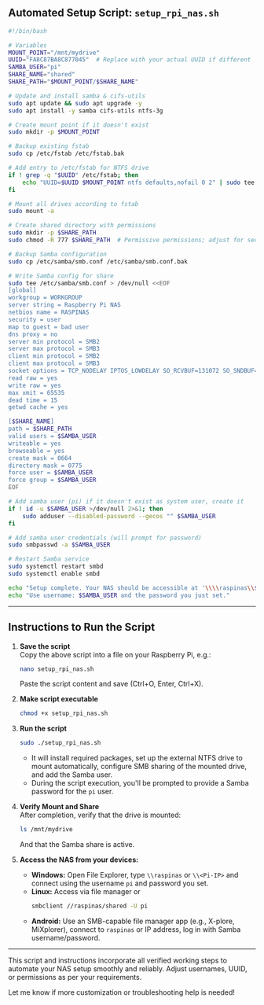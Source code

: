 ## Automated Setup Script: `setup_rpi_nas.sh`

```bash
#!/bin/bash

# Variables
MOUNT_POINT="/mnt/mydrive"
UUID="FA8C87BA8C877045"  # Replace with your actual UUID if different
SAMBA_USER="pi"
SHARE_NAME="shared"
SHARE_PATH="$MOUNT_POINT/$SHARE_NAME"

# Update and install samba & cifs-utils
sudo apt update && sudo apt upgrade -y
sudo apt install -y samba cifs-utils ntfs-3g

# Create mount point if it doesn't exist
sudo mkdir -p $MOUNT_POINT

# Backup existing fstab
sudo cp /etc/fstab /etc/fstab.bak

# Add entry to /etc/fstab for NTFS drive
if ! grep -q "$UUID" /etc/fstab; then
    echo "UUID=$UUID $MOUNT_POINT ntfs defaults,nofail 0 2" | sudo tee -a /etc/fstab
fi

# Mount all drives according to fstab
sudo mount -a

# Create shared directory with permissions
sudo mkdir -p $SHARE_PATH
sudo chmod -R 777 $SHARE_PATH  # Permissive permissions; adjust for security as needed

# Backup Samba configuration
sudo cp /etc/samba/smb.conf /etc/samba/smb.conf.bak

# Write Samba config for share
sudo tee /etc/samba/smb.conf > /dev/null <<EOF
[global]
workgroup = WORKGROUP
server string = Raspberry Pi NAS
netbios name = RASPINAS
security = user
map to guest = bad user
dns proxy = no
server min protocol = SMB2
server max protocol = SMB3
client min protocol = SMB2
client max protocol = SMB3
socket options = TCP_NODELAY IPTOS_LOWDELAY SO_RCVBUF=131072 SO_SNDBUF=131072
read raw = yes
write raw = yes
max xmit = 65535
dead time = 15
getwd cache = yes

[$SHARE_NAME]
path = $SHARE_PATH
valid users = $SAMBA_USER
writeable = yes
browseable = yes
create mask = 0664
directory mask = 0775
force user = $SAMBA_USER
force group = $SAMBA_USER
EOF

# Add samba user (pi) if it doesn't exist as system user, create it
if ! id -u $SAMBA_USER >/dev/null 2>&1; then
    sudo adduser --disabled-password --gecos "" $SAMBA_USER
fi

# Add samba user credentials (will prompt for password)
sudo smbpasswd -a $SAMBA_USER

# Restart Samba service
sudo systemctl restart smbd
sudo systemctl enable smbd

echo "Setup complete. Your NAS should be accessible at '\\\\raspinas\\$SHARE_NAME' or '\\\\<Pi-IP>\\$SHARE_NAME'."
echo "Use username: $SAMBA_USER and the password you just set."
```

***

## Instructions to Run the Script

1. **Save the script**  
   Copy the above script into a file on your Raspberry Pi, e.g.:  
   ```bash
   nano setup_rpi_nas.sh
   ```
   Paste the script content and save (Ctrl+O, Enter, Ctrl+X).

2. **Make script executable**  
   ```bash
   chmod +x setup_rpi_nas.sh
   ```

3. **Run the script**  
   ```bash
   sudo ./setup_rpi_nas.sh
   ```
   - It will install required packages, set up the external NTFS drive to mount automatically, configure SMB sharing of the mounted drive, and add the Samba user.  
   - During the script execution, you'll be prompted to provide a Samba password for the `pi` user.

4. **Verify Mount and Share**  
   After completion, verify that the drive is mounted:  
   ```bash
   ls /mnt/mydrive
   ```
   And that the Samba share is active.

5. **Access the NAS from your devices:**  
   - **Windows:** Open File Explorer, type `\\raspinas` or `\\<Pi-IP>` and connect using the username `pi` and password you set.  
   - **Linux:** Access via file manager or  
     ```bash
     smbclient //raspinas/shared -U pi
     ```
   - **Android:** Use an SMB-capable file manager app (e.g., X-plore, MiXplorer), connect to `raspinas` or IP address, log in with Samba username/password.

***

This script and instructions incorporate all verified working steps to automate your NAS setup smoothly and reliably. Adjust usernames, UUID, or permissions as per your requirements.

Let me know if more customization or troubleshooting help is needed!
